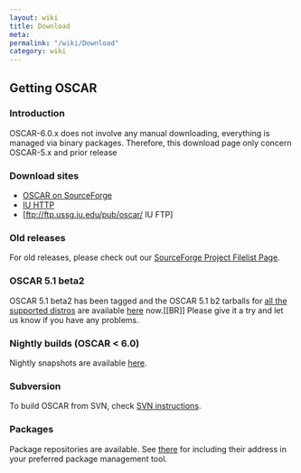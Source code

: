 ```yaml
---
layout: wiki
title: Download
meta: 
permalink: "/wiki/Download"
category: wiki
---
```

<!-- Name: Download -->
<!-- Version: 9 -->
<!-- Author: valleegr -->

## Getting OSCAR

### Introduction

OSCAR-6.0.x does not involve any manual downloading, everything is managed via binary packages. Therefore, this download page only concern OSCAR-5.x and prior release
### Download sites

 * [OSCAR on SourceForge](http://sourceforge.net/project/showfiles.php?group_id=9368)
 * [IU HTTP](http://ftp.ussg.iu.edu/oscar/)
 * [ftp://ftp.ussg.iu.edu/pub/oscar/ IU FTP]

### Old releases

For old releases, please check out our [SourceForge Project Filelist Page](http://sourceforge.net/project/showfiles.php?group_id=9368).

### OSCAR 5.1 beta2
OSCAR 5.1 beta2 has been tagged and the OSCAR 5.1 b2 tarballs for [all the supported distros](/wiki/DistroSupport/) are available [here](http://svn.oscar.openclustergroup.org/php/download.php?d_name=beta) now.[[BR]]
Please give it a try and let us know if you have any problems.


### Nightly builds (OSCAR < 6.0)

Nightly snapshots are available [here](http://svn.oscar.openclustergroup.org/php/download.php?d_name=nightly).

### Subversion

To build OSCAR from SVN, check [SVN instructions](/wiki/SVNinstructions/).

### Packages

Package repositories are available. See [there](http://svn.oscar.openclustergroup.org/trac/oscar/wiki/repoTesting) for including their address in your preferred package management tool.